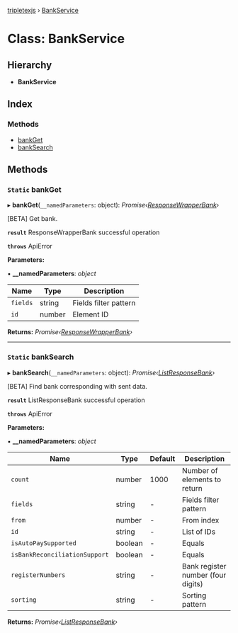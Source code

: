 [tripletexjs](../README.md) › [BankService](bankservice.md)

# Class: BankService

## Hierarchy

* **BankService**

## Index

### Methods

* [bankGet](bankservice.md#static-bankget)
* [bankSearch](bankservice.md#static-banksearch)

## Methods

### `Static` bankGet

▸ **bankGet**(`__namedParameters`: object): *Promise‹[ResponseWrapperBank](../interfaces/responsewrapperbank.md)›*

[BETA] Get bank.

**`result`** ResponseWrapperBank successful operation

**`throws`** ApiError

**Parameters:**

▪ **__namedParameters**: *object*

Name | Type | Description |
------ | ------ | ------ |
`fields` | string | Fields filter pattern |
`id` | number | Element ID |

**Returns:** *Promise‹[ResponseWrapperBank](../interfaces/responsewrapperbank.md)›*

___

### `Static` bankSearch

▸ **bankSearch**(`__namedParameters`: object): *Promise‹[ListResponseBank](../interfaces/listresponsebank.md)›*

[BETA] Find bank corresponding with sent data.

**`result`** ListResponseBank successful operation

**`throws`** ApiError

**Parameters:**

▪ **__namedParameters**: *object*

Name | Type | Default | Description |
------ | ------ | ------ | ------ |
`count` | number | 1000 | Number of elements to return |
`fields` | string | - | Fields filter pattern |
`from` | number | - | From index |
`id` | string | - | List of IDs |
`isAutoPaySupported` | boolean | - | Equals |
`isBankReconciliationSupport` | boolean | - | Equals |
`registerNumbers` | string | - | Bank register number (four digits) |
`sorting` | string | - | Sorting pattern |

**Returns:** *Promise‹[ListResponseBank](../interfaces/listresponsebank.md)›*
